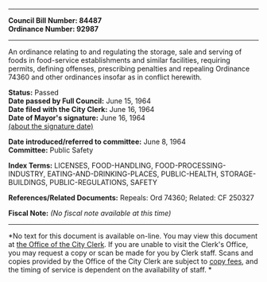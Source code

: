 * * * * *  
  
**Council Bill Number: [](#h0)[](#h2)84487**   
**Ordinance Number: 92987**  
  
* * * * *  
  
An ordinance relating to and regulating the storage, sale and serving of foods in food-service establishments and similar facilities, requiring permits, defining offenses, prescribing penalties and repealing Ordinance 74360 and other ordinances insofar as in conflict herewith.  
  
**Status:** Passed   
**Date passed by Full Council:** June 15, 1964   
**Date filed with the City Clerk:** June 16, 1964   
**Date of Mayor's signature:** June 16, 1964   
[(about the signature date)](/~public/approvaldate.htm)   
  
  
**Date introduced/referred to committee:** June 8, 1964   
**Committee:** Public Safety   
  
**Index Terms:** LICENSES, FOOD-HANDLING, FOOD-PROCESSING-INDUSTRY, EATING-AND-DRINKING-PLACES, PUBLIC-HEALTH, STORAGE-BUILDINGS, PUBLIC-REGULATIONS, SAFETY  
  
**References/Related Documents:** Repeals: Ord 74360; Related: CF 250327  
  
**Fiscal Note:** *(No fiscal note available at this time)*  
  
* * * * *  
  
*No text for this document is available on-line. You may view this document at [the Office of the City Clerk](http://www.seattle.gov/leg/clerk/contactUs.htm). If you are unable to visit the Clerk's Office, you may request a copy or scan be made for you by Clerk staff. Scans and copies provided by the Office of the City Clerk are subject to [copy fees](http://clerk.seattle.gov/~public/clerkfees.htm), and the timing of service is dependent on the availability of staff. *  
  
  
